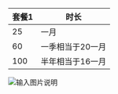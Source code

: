 
| 套餐1 | 时长 |
| ------ | ------ |
|   25     |   一月     |
|   60     |   一季相当于20一月     |
|   100     |  半年相当于16一月     |


![输入图片说明](https://pbs.twimg.com/media/GdSywonaoAEEjjp?format=png&name=small)
